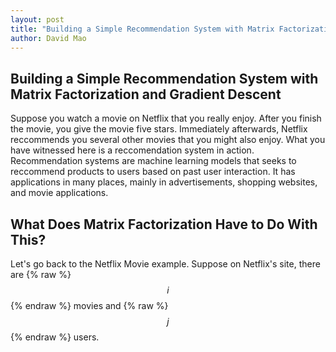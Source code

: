 ```yaml
---
layout: post
title: "Building a Simple Recommendation System with Matrix Factorization and Gradient Descent"
author: David Mao
---
```


## Building a Simple Recommendation System with Matrix Factorization and Gradient Descent

Suppose you watch a movie on Netflix that you really enjoy. After you finish the movie, you give the movie five stars. Immediately afterwards, Netflix reccommends you several other movies that you might also enjoy. What you have witnessed here is a reccomendation system in action. Recommendation systems are machine learning models that seeks to reccommend products to users based on past user interaction. It has applications in many places, mainly in advertisements, shopping websites, and movie applications.

## What Does Matrix Factorization Have to Do With This?

Let's go back to the Netflix Movie example. Suppose on Netflix's site, there are {% raw %} $$i$$  {% endraw %} movies and {% raw %}  $$j$$  {% endraw %} users.
